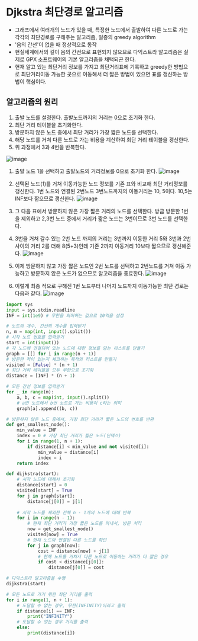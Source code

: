 # Djkstra 최단경로 알고리즘
* 그래프에서 여러개의 노드가 있을 때, 특정한 노드에서 출발하여 다른 노드로 가는 각각의 최단경로를 구해주는 알고리즘, 일종의 greedy algorithm 
* '음의 간선'이 없을 때 정상적으로 동작
* 현실세계에서의 길이 음의 간선으로 표현되지 않으므로 다익스트라 알고리즘은 실제로 GPX 소프트웨어의 기본 알고리즘을 채택되곤 한다.
* 현재 알고 있는 최단거리 정보를 가지고 최단거리표에 기록하고 greedy한 방법으로 최단거리이동 가능한 곳으로 이동해서 더 짧은 방법이 있으면 표를 갱신하는 방법이 핵심이다.

## 알고리즘의 원리
1. 출발 노드를 설정한다. 출발노드까지의 거리는 0으로 초기화 한다.
2. 최단 거리 테이블을 초기화한다.
3. 방문하지 않은 노드 중에서 최단 거리가 가장 짧은 노드를 선택한다.
4. 해당 노드를 거쳐 다른 노드로 가는 비용을 계산하여 최단 거리 테이블을 갱신한다.
5. 위 과정에서 3과 4번을 반복한다.


![image](https://user-images.githubusercontent.com/76929823/131433159-689fe274-a431-4245-9312-c940bd7c9fae.png)



1. 출발 노드 1을 선택하고  출발노드의 거리정보를 0으로 초기화 한다.
![image](https://user-images.githubusercontent.com/76929823/131433436-52c8bdb3-0b2a-4d2e-a21c-75b94d25bcda.png)

2. 선택된 노드(1)를 거쳐 이동가능한 노드 정보를 기존 표와 비교해 최단 거리정보를 갱신한다. 1번 노드와 연결된 2번노드 3번노드까지의 이동거리는 10, 5이다. 10,5는 INF보다 짧으므로 갱신한다.
![image](https://user-images.githubusercontent.com/76929823/131433592-13270257-a62f-4b89-a318-327d6cda78c9.png)

3. 그 다음 표에서 방문하지 않은 가장 짧은 거리의 노드를 선택한다. 방금 방문한 1번을 제외하고 2,3번 노드 중에서 거리가 짧은 노드는 3번이므로 3번 노드를 선택한다.


4. 3번을 거쳐 갈수 있는 2번 노드 까지의 거리는 3번까지 이동한 거리 5와 3번과 2번 사이의 거리 2를 더해 8(5+3)인데 기존 2까지 이동거리 10보다 짧으므로 갱신해준다.
![image](https://user-images.githubusercontent.com/76929823/131434024-5738b388-ca76-4d15-8dc1-00440acf0a99.png)

5. 이제 방문하지 않고 가장 짧은 노드인 2번 노드를 선택하고 2번노드를 거쳐 이동 가능하고 방문하지 않은 노드가 없으므로 알고리즘을 종료한다.
![image](https://user-images.githubusercontent.com/76929823/131434227-a211cdcc-f1dc-46a2-8518-261535e98e8f.png)


6. 이렇게 최종 적으로 구해진 1번 노드부터 나머지 노드까지 이동가능한 최단 경로는 다음과 같다.
![image](https://user-images.githubusercontent.com/76929823/131434180-81cab8f8-03a7-40ea-b121-b3c52b768215.png)



```python
import sys
input = sys.stdin.readline
INF = int(1e9) # 무한을 의미하는 값으로 10억을 설정

# 노드의 개수, 간선의 개수를 입력받기
n, m = map(int, input().split())
# 시작 노드 번호를 입력받기
start = int(input())
# 각 노드에 연결되어 있는 노드에 대한 정보를 담는 리스트를 만들기
graph = [[] for i in range(n + 1)]
# 방문한 적이 있는지 체크하는 목적의 리스트를 만들기
visited = [False] * (n + 1)
# 최단 거리 테이블을 모두 무한으로 초기화
distance = [INF] * (n + 1)

# 모든 간선 정보를 입력받기
for _ in range(m):
    a, b, c = map(int, input().split())
    # a번 노드에서 b번 노드로 가는 비용이 c라는 의미
    graph[a].append((b, c))

# 방문하지 않은 노드 중에서, 가장 최단 거리가 짧은 노드의 번호를 반환
def get_smallest_node():
    min_value = INF
    index = 0 # 가장 최단 거리가 짧은 노드(인덱스)
    for i in range(1, n + 1):
        if distance[i] < min_value and not visited[i]:
            min_value = distance[i]
            index = i
    return index

def dijkstra(start):
    # 시작 노드에 대해서 초기화
    distance[start] = 0
    visited[start] = True
    for j in graph[start]:
        distance[j[0]] = j[1]
        
    # 시작 노드를 제외한 전체 n - 1개의 노드에 대해 반복
    for i in range(n - 1):
        # 현재 최단 거리가 가장 짧은 노드를 꺼내서, 방문 처리
        now = get_smallest_node()
        visited[now] = True
        # 현재 노드와 연결된 다른 노드를 확인
        for j in graph[now]:
            cost = distance[now] + j[1]
            # 현재 노드를 거쳐서 다른 노드로 이동하는 거리가 더 짧은 경우
            if cost < distance[j[0]]:
                distance[j[0]] = cost

# 다익스트라 알고리즘을 수행
dijkstra(start)

# 모든 노드로 가기 위한 최단 거리를 출력
for i in range(1, n + 1):
    # 도달할 수 없는 경우, 무한(INFINITY)이라고 출력
    if distance[i] == INF:
        print("INFINITY")
    # 도달할 수 있는 경우 거리를 출력
    else:
        print(distance[i])
```
